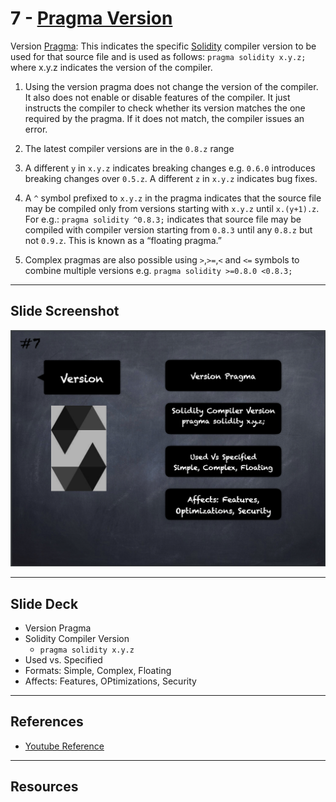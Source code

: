 # 7 - [Pragma Version](Pragma%20Version.md)
Version [Pragma](Pragma.md): This indicates the specific [Solidity](Solidity.md) compiler version to be used for that source file and is used as follows: `pragma solidity x.y.z;` where x.y.z indicates the version of the compiler.
    
1.  Using the version pragma does not change the version of the compiler. It also does not enable or disable features of the compiler. It just instructs the compiler to check whether its version matches the one required by the pragma. If it does not match, the compiler issues an error.

2.  The latest compiler versions are in the `0.8.z` range

3.  A different `y` in `x.y.z` indicates breaking changes e.g. `0.6.0` introduces breaking changes over `0.5.z`. A different `z` in `x.y.z` indicates bug fixes.

4.  A `^` symbol prefixed to `x.y.z` in the pragma indicates that the source file may be compiled only from versions starting with `x.y.z` until `x.(y+1).z`. For e.g.: `pragma solidity ^0.8.3;` indicates that source file may be compiled with compiler version starting from `0.8.3` until any `0.8.z` but not `0.9.z`. This is known as a “floating pragma.”

1.  Complex pragmas are also possible using `>`,`>=`,`<` and `<=` symbols to combine multiple versions e.g. `pragma solidity >=0.8.0 <0.8.3;`

___
## Slide Screenshot
![007.png](../images/solidity101/007.png)
___
## Slide Deck
- Version Pragma
- Solidity Compiler Version
	- `pragma solidity x.y.z`
- Used vs. Specified
- Formats: Simple, Complex, Floating
- Affects: Features, OPtimizations, Security
___
## References
- [Youtube Reference](https://youtu.be/5eLqFac5Tkg?t=610)

___
## Resources
